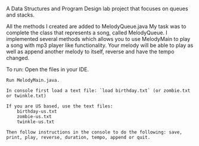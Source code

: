 A Data Structures and Program Design lab project that focuses on queues and stacks. 

All the methods I created are added to MelodyQueue.java 
My task was to complete the class that represents a song, called MelodyQueue. I implemented several methods which allows you to use MelodyMain to play a song with mp3 player like functionality. Your melody will be able to play as well as append another melody to itself, reverse and have the tempo changed.

To run:
    Open the files in your IDE. 

    Run MelodyMain.java. 

    In console first load a text file: `load birthday.txt` (or zombie.txt or twinkle.txt)

    If you are US based, use the text files: 
        birthday-us.txt
        zombie-us.txt
        twinkle-us.txt
    
    Then follow instructions in the console to do the following: save, print, play, reverse, duration, tempo, append or quit.